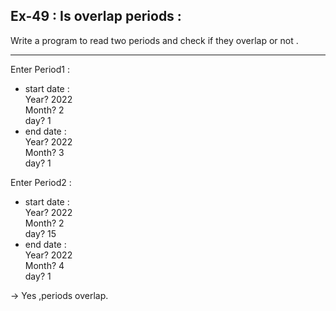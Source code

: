 ## Ex-49 : Is overlap periods :  
Write a program to read two periods and check if they overlap or not .  
____  
Enter Period1 :  
- start date :  
Year? 2022  
Month? 2   
day? 1  
- end date  :   
Year? 2022  
Month? 3   
day? 1  



Enter Period2 :  
- start date :  
Year? 2022  
Month? 2   
day? 15  
- end date  :   
Year? 2022  
Month? 4   
day? 1  
  
-> Yes ,periods overlap.  
